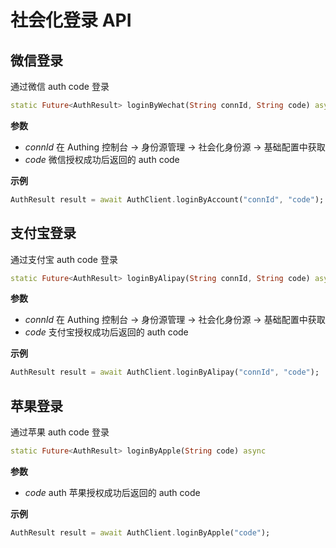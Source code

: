 # 社会化登录 API

<LastUpdated/>

## 微信登录

通过微信 auth code 登录

```dart
static Future<AuthResult> loginByWechat(String connId, String code) async
```

**参数**

- *connId* 在 Authing 控制台 -> 身份源管理 -> 社会化身份源 -> 基础配置中获取
- *code* 微信授权成功后返回的 auth code

**示例**

```dart
AuthResult result = await AuthClient.loginByAccount("connId", "code");
```



## 支付宝登录

通过支付宝 auth code 登录

```dart
static Future<AuthResult> loginByAlipay(String connId, String code) async
```

**参数**

- *connId* 在 Authing 控制台 -> 身份源管理 -> 社会化身份源 -> 基础配置中获取
- *code* 支付宝授权成功后返回的 auth code

**示例**

```dart
AuthResult result = await AuthClient.loginByAlipay("connId", "code");
```



## 苹果登录

通过苹果 auth code 登录

```dart
static Future<AuthResult> loginByApple(String code) async
```

**参数**

- *code* auth 苹果授权成功后返回的 auth code

**示例**

```dart
AuthResult result = await AuthClient.loginByApple("code");
```